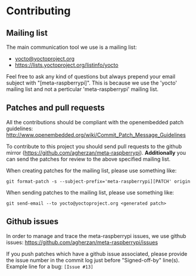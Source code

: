 # Contributing

## Mailing list

The main communication tool we use is a mailing list:
* yocto@yoctoproject.org
* https://lists.yoctoproject.org/listinfo/yocto

Feel free to ask any kind of questions but always prepend your email subject
with "[meta-raspberrypi]". This is because we use the 'yocto' mailing list and
not a perticular 'meta-raspberrypi' mailing list.

## Patches and pull requests

All the contributions should be compliant with the openembedded patch
guidelines: http://www.openembedded.org/wiki/Commit_Patch_Message_Guidelines

To contribute to this project you should send pull requests to the github mirror
(https://github.com/agherzan/meta-raspberrypi). **Additionally** you can send
the patches for review to the above specified mailing list.

When creating patches for the mailing list, please use something like:

    git format-patch -s --subject-prefix='meta-raspberrypi][PATCH' origin

When sending patches to the mailing list, please use something like:

    git send-email --to yocto@yoctoproject.org <generated patch>

## Github issues

In order to manage and trace the meta-raspberrypi issues, we use github issues:
https://github.com/agherzan/meta-raspberrypi/issues

If you push patches which have a github issue associated, please provide the
issue number in the commit log just before "Signed-off-by" line(s). Example line
for a bug:
`[Issue #13]`
